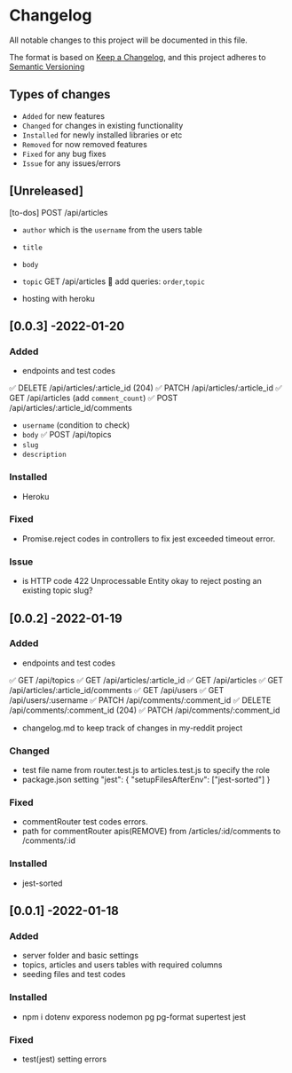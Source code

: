 # Changelog
All notable changes to this project will be documented in this file.

The format is based on [Keep a Changelog](https://keepachangelog.com/en/1.0.0/),
and this project adheres to [Semantic Versioning](https://semver.org/spec/v2.0.0.html)

## Types of changes

- `Added` for new features
- `Changed` for changes in existing functionality
- `Installed` for newly installed libraries or etc
- `Removed` for now removed features
- `Fixed` for any bug fixes
- `Issue` for any issues/errors

## [Unreleased]

[to-dos]
    POST /api/articles 
  - `author` which is the `username` from the users table
  - `title`
  - `body`
  - `topic`
    GET /api/articles 🥦 add queries: `order`,`topic`
  
  - hosting with heroku

## [0.0.3] -2022-01-20
### Added
- endpoints and test codes 

✅ DELETE /api/articles/:article_id (204)
✅ PATCH /api/articles/:article_id
✅ GET /api/articles (add `comment_count`)
✅ POST /api/articles/:article_id/comments 
  - `username` (condition to check)
  - `body`
✅ POST /api/topics
  - `slug`
  - `description`

### Installed
- Heroku 

### Fixed
- Promise.reject codes in controllers to fix jest exceeded timeout error.

### Issue
- is HTTP code 422 Unprocessable Entity okay to reject posting an existing topic slug?

## [0.0.2] -2022-01-19
### Added
- endpoints and test codes

✅ GET /api/topics
✅ GET /api/articles/:article_id
✅ GET /api/articles
✅ GET /api/articles/:article_id/comments
✅ GET /api/users
✅ GET /api/users/:username
✅ PATCH /api/comments/:comment_id
✅ DELETE /api/comments/:comment_id (204)
✅ PATCH /api/comments/:comment_id

- changelog.md to keep track of changes in my-reddit project
### Changed
- test file name from router.test.js to articles.test.js to specify the role
- package.json setting 
    "jest": {
    "setupFilesAfterEnv": ["jest-sorted"]
  }
### Fixed
- commentRouter test codes errors.
- path for commentRouter apis(REMOVE) from /articles/:id/comments to /comments/:id
### Installed
- jest-sorted

## [0.0.1] -2022-01-18
### Added
- server folder and basic settings
- topics, articles and users tables with required columns
- seeding files and test codes
### Installed
- npm i dotenv exporess nodemon pg pg-format supertest jest
### Fixed
- test(jest) setting errors

